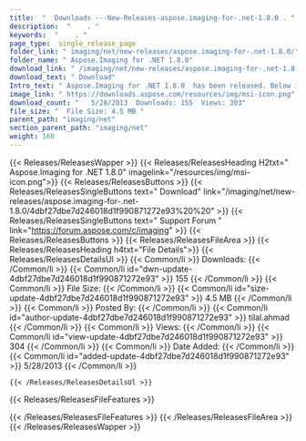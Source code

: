 ```yaml
---
title:  "  Downloads ---New-Releases-aspose.imaging-for-.net-1.8.0 . " 
description:  "    . " 
keywords:  "    . " 
page_type:  single_release_page
folder_link: " imaging/net/new-releases/aspose.imaging-for-.net-1.8.0/"
folder_name: " Aspose.Imaging for .NET 1.8.0"
download_link: " /imaging/net/new-releases/aspose.imaging-for-.net-1.8.0/4dbf27dbe7d246018d1f990871272e93"
download_text: " Download"
Intro_text: " Aspose.Imaging for .NET 1.8.0  has been released. Below is the list of new featu..."
image_link: " https://downloads.aspose.com/resources/img/msi-icon.png"
download_count: "   5/28/2013  Downloads: 155  Views: 303"
file_size: "  File Size: 4.5 MB "
parent_path: "imaging/net"
section_parent_path: "imaging/net"
weight: 160 
---
```


{{< Releases/ReleasesWapper >}}
  {{< Releases/ReleasesHeading H2txt=" Aspose.Imaging for .NET 1.8.0" imagelink="/resources/img/msi-icon.png">}}
  {{< Releases/ReleasesButtons >}}
    {{< Releases/ReleasesSingleButtons text=" Download" link="/imaging/net/new-releases/aspose.imaging-for-.net-1.8.0/4dbf27dbe7d246018d1f990871272e93%20%20" >}}
    {{< Releases/ReleasesSingleButtons text=" Support Forum " link="https://forum.aspose.com/c/imaging" >}}
  {{< Releases/ReleasesButtons >}}
  {{< Releases/ReleasesFileArea >}}
    {{< Releases/ReleasesHeading h4txt="File Details">}}
    {{< Releases/ReleasesDetailsUl >}}
            {{< Common/li  >}} Downloads: {{< /Common/li >}} 
      {{< Common/li id="dwn-update-4dbf27dbe7d246018d1f990871272e93" >}} 155 {{< /Common/li >}} 
      {{< Common/li  >}} File Size: {{< /Common/li >}} 
      {{< Common/li id="size-update-4dbf27dbe7d246018d1f990871272e93" >}} 4.5 MB {{< /Common/li >}} 
      {{< Common/li  >}} Posted By: {{< /Common/li >}} 
      {{< Common/li id="author-update-4dbf27dbe7d246018d1f990871272e93" >}} tilal.ahmad {{< /Common/li >}} 
      {{< Common/li  >}} Views: {{< /Common/li >}} 
      {{< Common/li id="view-update-4dbf27dbe7d246018d1f990871272e93" >}} 304 {{< /Common/li >}} 
      {{< Common/li  >}} Date Added: {{< /Common/li >}} 
      {{< Common/li id="added-update-4dbf27dbe7d246018d1f990871272e93" >}} 5/28/2013 {{< /Common/li >}} 

    {{< /Releases/ReleasesDetailsUl >}}

  {{< Releases/ReleasesFileFeatures >}}
      
  {{< /Releases/ReleasesFileFeatures >}}
 {{< /Releases/ReleasesFileArea >}}
{{< /Releases/ReleasesWapper >}}


